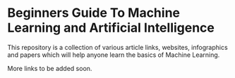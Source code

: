 # Beginners Guide To Machine Learning and Artificial Intelligence
This repository is a collection of various article links, websites, infographics and papers which will help anyone learn the basics of Machine Learning.

More links to be added soon.
